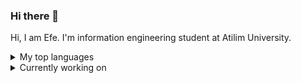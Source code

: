 ### Hi there 👋

Hi, I am Efe. I'm information engineering student at Atilim University.
<details>
<summary>My top languages</summary>

| Rank | Languages |
|-----:|-----------|
|     1| Python    |
|     2| C#        |
|     3| Ruby      |

</details>
<details> 
<summary>Currently working on</summary>

| Topics                |
|-----------------------|
|Kali Linux             |
|Web Security           |
|Pentesting             |
|Malware Analysis       |
|Python                 |
|Creating Algorithms    |
|Game Development       |

</details>

